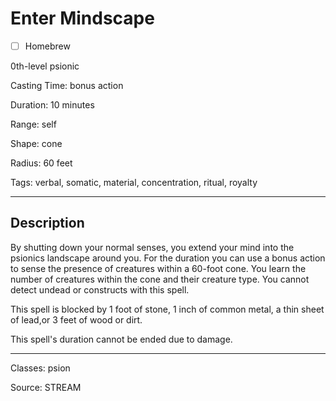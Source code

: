 # Enter Mindscape

- [ ] Homebrew

0th-level psionic

Casting Time: bonus action

Duration: 10 minutes

Range: self

Shape: cone

Radius: 60 feet

Tags: verbal, somatic, material, concentration, ritual, royalty

---

## Description
By shutting down your normal senses, you extend your mind into the psionics landscape around you. For the duration you can use a bonus action to sense the presence of creatures within a 60-foot cone. You learn the number of creatures within the cone and their creature type. You cannot detect undead or constructs with this spell.

This spell is blocked by 1 foot of stone, 1 inch of common metal, a thin sheet of lead,or 3 feet of wood or dirt.

This spell's duration cannot be ended due to damage.

---

Classes: psion

Source: STREAM
